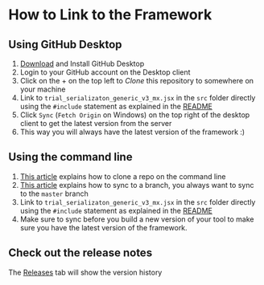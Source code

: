 # How to Link to the Framework

## Using GitHub Desktop

1. [Download](https://desktop.github.com/) and Install GitHub Desktop
1. Login to your GitHub account on the Desktop client
1. Click on the + on the top left to *Clone* this repository to somewhere on your machine 
1. Link to `trial_serializaton_generic_v3_mx.jsx` in the `src` folder directly using the `#include` statement as explained in the [README](https://github.com/aescripts/aescripts-JSX-licensing-framework/blob/master/README.md#include)
1. Click `Sync` (`Fetch Origin` on Windows) on the top right of the desktop client to get the latest version from the server
1. This way you will always have the latest version of the framework :)

## Using the command line

1. [This article](https://help.github.com/articles/cloning-a-repository/) explains how to clone a repo on the command line
1. [This article](https://help.github.com/articles/syncing-a-fork/) explains how to sync to a branch, you always want to sync to the `master` branch
1. Link to `trial_serializaton_generic_v3_mx.jsx` in the `src` folder directly using the `#include` statement as explained in the [README](https://github.com/aescripts/aescripts-JSX-licensing-framework/blob/master/README.md#include)
1. Make sure to sync before you build a new version of your tool to make sure you have the latest version of the framework.

## Check out the release notes

The [Releases](https://github.com/aescripts/aescripts-JSX-licensing-framework/releases) tab will show the version history
